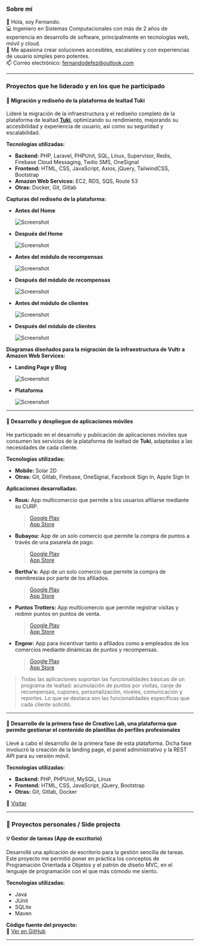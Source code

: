 ### Sobre mí

👋 Hola, soy Fernando.  
💻 Ingeniero en Sistemas Computacionales con más de 2 años de experiencia en desarrollo de software, principalmente en tecnologías web, móvil y cloud.  
🚀 Me apasiona crear soluciones accesibles, escalables y con experiencias de usuario simples pero potentes.  
📫 Correo electrónico: fernandodefez@outlook.com

---

### Proyectos que he liderado y en los que he participado

#### 🚧 Migración y rediseño de la plataforma de lealtad **Tuki**

Lideré la migración de la infraestructura y el rediseño completo de la plataforma de lealtad [**Tuki**](https://tukicard.com/), optimizando su rendimiento, mejorando su accesibilidad y experiencia de usuario, así como su seguridad y escalabilidad.

**Tecnologías utilizadas:**
- **Backend:** PHP, Laravel, PHPUnit, SQL, Linux, Supervisor, Redis, Firebase Cloud Messaging, Twilio SMS, OneSignal
- **Frontend:** HTML, CSS, JavaScript, Axios, jQuery, TailwindCSS, Bootstrap
- **Amazon Web Services:** EC2, RDS, SQS, Route 53
- **Otras:** Docker, Git, Gitlab

**Capturas del rediseño de la plataforma:**

- **Antes del Home**

  ![Screenshot](images/tuki-old-1.png)

- **Después del Home**

  ![Screenshot](images/tuki-new-1.png)

- **Antes del módulo de recompensas**

  ![Screenshot](images/tuki-old-2.png)

- **Después del módulo de recompensas**

  ![Screenshot](images/tuki-new-2.png)

- **Antes del módulo de clientes**

  ![Screenshot](images/tuki-old-3.png)

- **Después del módulo de clientes**  

  ![Screenshot](images/tuki-new-3.png)

**Diagramas diseñados para la migración de la infraestructura de Vultr a Amazon Web Services:**

- **Landing Page y Blog**  

  ![Screenshot](images/infra.tukicard.com.png)

- **Plataforma**  

  ![Screenshot](images/infra.loyalty.com.png)

---

#### 📱 Desarrollo y despliegue de aplicaciones móviles

He participado en el desarrollo y publicación de aplicaciones móviles que consumen los servicios de la plataforma de lealtad de **Tuki**, adaptadas a las necesidades de cada cliente.

**Tecnologías utilizadas:**
- **Mobile:** Solar 2D
- **Otras:** Git, Gitlab, Firebase, OneSignal, Facebook Sign In, Apple Sign In

**Aplicaciones desarrolladas:**

- **Rous:** App multicomercio que permite a los usuarios afiliarse mediante su CURP.
  > [Google Play](https://play.google.com/store/apps/details?id=mx.marc.rous&hl=es_MX)  
  > [App Store](https://apps.apple.com/mx/app/rous/id6471860278)

- **Bubayou:** App de un solo comercio que permite la compra de puntos a través de una pasarela de pago.
  > [Google Play](https://play.google.com/store/apps/details?id=mx.marc.bubayou)  
  > [App Store](https://apps.apple.com/mx/app/bubayou/id15118202511)

- **Bertha's:** App de un solo comercio que permite la compra de membresías por parte de los afiliados.
  > [Google Play](https://play.google.com/store/apps/details?id=mx.marc.berthas)  
  > [App Store](https://apps.apple.com/mx/app/berthas-movil/id6498956986)

- **Puntos Trotters:** App multicomercio que permite registrar visitas y redimir puntos en puntos de venta.
  > [Google Play](https://play.google.com/store/apps/details?id=mx.marc.trotters)  
  > [App Store](https://apps.apple.com/mx/app/puntos-trotters/id1569454354)

- **Engow:** App para incentivar tanto a afiliados como a empleados de los comercios mediante dinámicas de puntos y recompensas.
  > [Google Play](https://play.google.com/store/apps/details?id=mx.marc.engow)  
  > [App Store](https://apps.apple.com/mx/app/engow/id1475277688)

> Todas las aplicaciones soportan las funcionalidades básicas de un programa de lealtad: acumulación de puntos por visitas, canje de recompensas, cupones, personalización, niveles, comunicación y reportes. Lo que se destaca son las funcionalidades específicas que cada cliente solicitó.

---

#### 🚧 Desarrollo de la primera fase de **Creativo Lab**, una plataforma que permite gestionar el contenido de plantillas de perfiles profesionales

Llevé a cabo el desarrollo de la primera fase de esta plataforma. Dicha fase involucró la creación de la landing page, el panel administrativo y la REST API para su versión móvil.

**Tecnologías utilizadas:**
- **Backend:** PHP, PHPUnit, MySQL, Linux
- **Frontend:** HTML, CSS, JavaScript, jQuery, Bootstrap
- **Otras:** Git, Gitlab, Docker

🔗 [Visitar](https://dev.creativolab.com.mx/)

---

### 🚀 Proyectos personales / Side projects

#### 💡 Gestor de tareas (App de escritorio)

Desarrollé una aplicación de escritorio para la gestión sencilla de tareas. Este proyecto me permitió poner en práctica los conceptos de Programación Orientada a Objetos y el patrón de diseño MVC, en el lenguaje de programación con el que más cómodo me siento.

**Tecnologías utilizadas:**
- Java
- JUnit
- SQLite
- Maven

**Código fuente del proyecto:**  
🔗 [Ver en GitHub](https://github.com/fernandodefez/task-manager-desktop-app-with-java)

---

<!---
fernandodefez/fernandodefez is a ✨ special ✨ repository because its `README.md` (this file) appears on your GitHub profile.
You can click the Preview link to take a look at your changes.
--->
